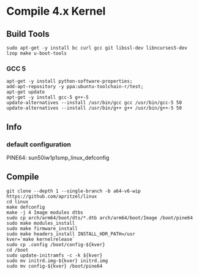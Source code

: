 # Compile 4.x Kernel

## Build Tools

	sudo apt-get -y install bc curl gcc git libssl-dev libncurses5-dev lzop make u-boot-tools

### GCC 5

	apt-get -y install python-software-properties;
	add-apt-repository -y ppa:ubuntu-toolchain-r/test;
	apt-get update
	apt-get -y install gcc-5 g++-5
	update-alternatives --install /usr/bin/gcc gcc /usr/bin/gcc-5 50
	update-alternatives --install /usr/bin/g++ g++ /usr/bin/g++-5 50

## Info

### default configuration

PINE64:	sun50iw1p1smp_linux_defconfig

## Compile

	git clone --depth 1 --single-branch -b a64-v6-wip https://github.com/apritzel/linux
	cd linux
	make defconfig
	make -j 4 Image modules dtbs
	sudo cp arch/arm64/boot/dts/*.dtb arch/arm64/boot/Image /boot/pine64
	sudo make modules_install
	sudo make firmware_install
	sudo make headers_install INSTALL_HDR_PATH=/usr
	kver=`make kernelrelease`
	sudo cp .config /boot/config-${kver}
	cd /boot
	sudo update-initramfs -c -k ${kver}
	sudo mv initrd.img-${kver} initrd.img
	sudo mv config-${kver} /boot/pine64

